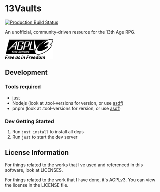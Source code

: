 # 13Vaults

[![Production Build Status](https://img.shields.io/github/deployments/13vaults/13vaults.com/production?label=Production%20Build)](https://github.com/13vaults/13vaults.com/deployments/activity_log?environment=Production)

An unofficial, community-driven resource for the 13th Age RPG.

<picture>
  <source height="64px" media="(prefers-color-scheme: dark)" srcset="readme-assets/agplv3-white.svg">
  <source height="64px" media="(prefers-color-scheme: light)" srcset="readme-assets/agplv3-black.svg">
  <img height="64px" alt="AGPL logo" src="readme-assets/agplv3-black.svg">
</picture>

## Development

### Tools required

- [just](https://github.com/casey/just)
- Nodejs (look at .tool-versions for version, or use [asdf](https://github.com/asdf-vm/asdf))
- pnpm (look at .tool-versions for version, or use [asdf](https://github.com/asdf-vm/asdf))

### Dev Getting Started

1. Run `just install` to install all deps
1. Run `just` to start the dev server

## License Information

For things related to the works that I've used and referenced in this software, look at LICENSES.

For things related to the work that I have done, it's AGPLv3. You can view the license in the LICENSE file.